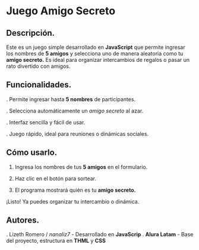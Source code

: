 <h1>Juego Amigo Secreto</h1>

## Descripción.

Este es un juego simple desarrollado en **JavaScript** que permite ingresar los nombres de **5 amigos** y selecciona uno de manera aleatoria como tu **amigo secreto.**
Es ideal para organizar intercambios de regalos o pasar un rato divertido con amigos.


## Funcionalidades.

. Permite ingresar hasta **5 nombres** de participantes.

. Selecciona automáticamente un *amigo secreto* al azar.

. Interfaz sencilla y fácil de usar.

. Juego rápido, ideal para reuniones o dinámicas sociales.


## Cómo usarlo.

1. Ingresa los nombres de tus **5 amigos** en el formulario.

2. Haz clic en el botón para sortear.

3. El programa mostrará quién es tu **amigo secreto.**

¡Listo! Ya puedes organizar tu intercambio o dinámica.


## Autores.
. Lizeth Romero / *nanaliz7* - Desarrollado en **JavaScrip**
. **Alura Latam** - Base del proyecto, estructura en **THML** y **CSS**



